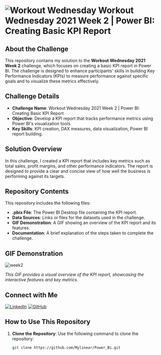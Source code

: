 # ![Workout Wednesday](https://workout-wednesday.com/wp-content/uploads/2019/12/wow2020_logo-120x40.png) Workout Wednesday 2021 Week 2 | Power BI: Creating Basic KPI Report

## About the Challenge
This repository contains my solution to the **Workout Wednesday 2021 Week 2** challenge, which focuses on creating a basic KPI report in Power BI. The challenge is designed to enhance participants' skills in building Key Performance Indicators (KPIs) to measure performance against specific goals and to visualize these metrics effectively.

## Challenge Details
- **Challenge Name**: Workout Wednesday 2021 Week 2 | Power BI: Creating Basic KPI Report
- **Objective**: Develop a KPI report that tracks performance metrics using Power BI's visualization tools.
- **Key Skills**: KPI creation, DAX measures, data visualization, Power BI report building.

## Solution Overview
In this challenge, I created a KPI report that includes key metrics such as total sales, profit margins, and other performance indicators. The report is designed to provide a clear and concise view of how well the business is performing against its targets.

## Repository Contents
This repository includes the following files:
- **.pbix File**: The Power BI Desktop file containing the KPI report.
- **Data Sources**: Links or files for the datasets used in the challenge.
- **GIF Demonstration**: A GIF showing an overview of the KPI report and its features.
- **Documentation**: A brief explanation of the steps taken to complete the challenge.

## GIF Demonstration
![week2](https://github.com/user-attachments/assets/fcb5249f-c736-4d40-b9b6-966a27e021ba)

*This GIF provides a visual overview of the KPI report, showcasing the interactive features and key metrics.*

## Connect with Me
[![LinkedIn](https://img.shields.io/badge/LinkedIn-0077B5?style=for-the-badge&logo=linkedin&logoColor=white)](https://www.linkedin.com/in/mustafayasingunduz/)
[![GitHub](https://img.shields.io/badge/GitHub-181717?style=for-the-badge&logo=github&logoColor=white)](https://github.com/mylinear)

## How to Use This Repository
1. **Clone the Repository**: Use the following command to clone the repository:
   ```bash
   git clone https://github.com/Mylinear/Power_Bi.git

